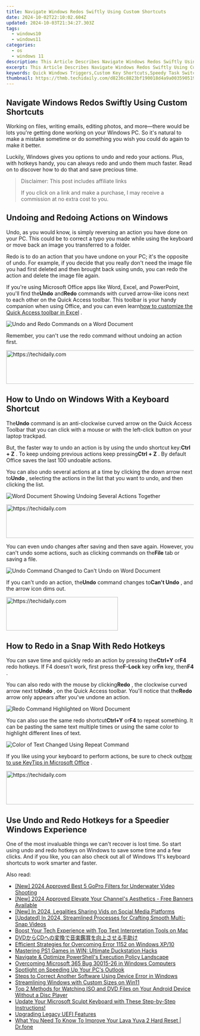 ```yaml
---
title: Navigate Windows Redos Swiftly Using Custom Shortcuts
date: 2024-10-02T22:10:02.604Z
updated: 2024-10-03T21:34:27.303Z
tags:
  - windows10
  - windows11
categories:
  - os
  - windows 11
description: This Article Describes Navigate Windows Redos Swiftly Using Custom Shortcuts
excerpt: This Article Describes Navigate Windows Redos Swiftly Using Custom Shortcuts
keywords: Quick Windows Triggers,Custom Key Shortcuts,Speedy Task Switching,Easy Window Navigation,Advanced Access Keys,Faster System Control,Customize Window Op
thumbnail: https://thmb.techidaily.com/d8236c8823bf190018d4a9a0035905199e51992e3c45e7b977770451483aa69d.jpg
---
```


## Navigate Windows Redos Swiftly Using Custom Shortcuts

 Working on files, writing emails, editing photos, and more—there would be lots you're getting done working on your Windows PC. So it's natural to make a mistake sometime or do something you wish you could do again to make it better.

 Luckily, Windows gives you options to undo and redo your actions. Plus, with hotkeys handy, you can always redo and undo them much faster. Read on to discover how to do that and save precious time.

>  Disclaimer: This post includes affiliate links
>
>  If you click on a link and make a purchase, I may receive a commission at no extra cost to you.
>

## Undoing and Redoing Actions on Windows

 Undo, as you would know, is simply reversing an action you have done on your PC. This could be to correct a typo you made while using the keyboard or move back an image you transferred to a folder.

 Redo is to do an action that you have undone on your PC; it's the opposite of undo. For example, if you decide that you really don't need the image file you had first deleted and then brought back using undo, you can redo the action and delete the image file again.

 If you're using Microsoft Office apps like Word, Excel, and PowerPoint, you'll find the**Undo** and**Redo** commands with curved arrow-like icons next to each other on the Quick Access toolbar. This toolbar is your handy companion when using Office, and you can even learn[how to customize the Quick Access toolbar in Excel](https://www.makeuseof.com/customize-quick-access-toolbar-excel/) .

![Undo and Redo Commands on a Word Document](https://static1.makeuseofimages.com/wordpress/wp-content/uploads/2022/12/undo-and-redo.jpg)

 Remember, you can't use the redo command without undoing an action first.

<!-- affiliate ads begin -->
<a href="https://aligracehair.sjv.io/c/5597632/1886019/19272" target="_top" id="1886019">
  <img src="//a.impactradius-go.com/display-ad/19272-1886019" border="0" alt="https://techidaily.com" width="728" height="90"/>
</a>
<img height="0" width="0" src="https://aligracehair.sjv.io/i/5597632/1886019/19272" style="position:absolute;visibility:hidden;" border="0" />
<!-- affiliate ads end -->

## How to Undo on Windows With a Keyboard Shortcut

 The**Undo** command is an anti-clockwise curved arrow on the Quick Access Toolbar that you can click with a mouse or with the left-click button on your laptop trackpad.

 But, the faster way to undo an action is by using the undo shortcut key:**Ctrl + Z** . To keep undoing previous actions keep pressing**Ctrl + Z** . By default Office saves the last 100 undoable actions.

 You can also undo several actions at a time by clicking the down arrow next to**Undo** , selecting the actions in the list that you want to undo, and then clicking the list.

![Word Document Showing Undoing Several Actions Together](https://static1.makeuseofimages.com/wordpress/wp-content/uploads/2022/12/undo-several-actions-together-on-word.jpg)

<!-- affiliate ads begin -->
<a href="https://ephamedtechinc.pxf.io/c/5597632/2136624/26400" target="_top" id="2136624">
  <img src="//a.impactradius-go.com/display-ad/26400-2136624" border="0" alt="https://techidaily.com" width="728" height="90"/>
</a>
<img height="0" width="0" src="https://ephamedtechinc.pxf.io/i/5597632/2136624/26400" style="position:absolute;visibility:hidden;" border="0" />
<!-- affiliate ads end -->

 You can even undo changes after saving and then save again. However, you can't undo some actions, such as clicking commands on the**File** tab or saving a file.

![Undo Command Changed to Can't Undo on Word Document](https://static1.makeuseofimages.com/wordpress/wp-content/uploads/2022/12/undo-changed-to-can-t-undo.jpg)

 If you can't undo an action, the**Undo** command changes to**Can't Undo** , and the arrow icon dims out.

<!-- affiliate ads begin -->
<a href="https://wigfever.sjv.io/c/5597632/1995803/22899" target="_top" id="1995803">
  <img src="//a.impactradius-go.com/display-ad/22899-1995803" border="0" alt="https://techidaily.com" width="300" height="90"/>
</a>
<img height="0" width="0" src="https://wigfever.sjv.io/i/5597632/1995803/22899" style="position:absolute;visibility:hidden;" border="0" />
<!-- affiliate ads end -->

## How to Redo in a Snap With Redo Hotkeys

 You can save time and quickly redo an action by pressing the**Ctrl+Y** or**F4** redo hotkeys. If F4 doesn't work, first press the**F-Lock** key or**Fn** key, then**F4** .

 You can also redo with the mouse by clicking**Redo** , the clockwise curved arrow next to**Undo** , on the Quick Access toolbar. You'll notice that the**Redo** arrow only appears after you've undone an action.

![Redo Command Highlighted on Word Document](https://static1.makeuseofimages.com/wordpress/wp-content/uploads/2022/12/redo-on-windows.jpg)

 You can also use the same redo shortcut**Ctrl+Y** or**F4** to repeat something. It can be pasting the same text multiple times or using the same color to highlight different lines of text.

![Color of Text Changed Using Repeat Command](https://static1.makeuseofimages.com/wordpress/wp-content/uploads/2022/12/repeat-on-windows-using-hotkey-1.jpg)

 If you like using your keyboard to perform actions, be sure to check out[how to use KeyTips in Microsoft Office](https://www.makeuseof.com/keytips-microsoft-office-how-to-use/) .

<!-- affiliate ads begin -->
<a href="https://appsumo.8odi.net/c/5597632/2132162/7443" target="_top" id="2132162">
  <img src="//a.impactradius-go.com/display-ad/7443-2132162" border="0" alt="https://techidaily.com" width="728" height="90"/>
</a>
<img height="0" width="0" src="https://appsumo.8odi.net/i/5597632/2132162/7443" style="position:absolute;visibility:hidden;" border="0" />
<!-- affiliate ads end -->

## Use Undo and Redo Hotkeys for a Speedier Windows Experience

 One of the most invaluable things we can't recover is lost time. So start using undo and redo hotkeys on Windows to save some time and a few clicks. And if you like, you can also check out all of Windows 11's keyboard shortcuts to work smarter and faster.

<ins class="adsbygoogle"
     style="display:block"
     data-ad-format="autorelaxed"
     data-ad-client="ca-pub-7571918770474297"
     data-ad-slot="1223367746"></ins>

<ins class="adsbygoogle"
     style="display:block"
     data-ad-client="ca-pub-7571918770474297"
     data-ad-slot="8358498916"
     data-ad-format="auto"
     data-full-width-responsive="true"></ins>

<span class="atpl-alsoreadstyle">Also read:</span>
<div><ul>
<li><a href="https://fox-cloud.techidaily.com/new-2024-approved-best-5-gopro-filters-for-underwater-video-shooting/"><u>[New] 2024 Approved Best 5 GoPro Filters for Underwater Video Shooting</u></a></li>
<li><a href="https://facebook-video-footage.techidaily.com/new-2024-approved-elevate-your-channels-aesthetics-free-banners-available/"><u>[New] 2024 Approved Elevate Your Channel's Aesthetics - Free Banners Available</u></a></li>
<li><a href="https://facebook-clips.techidaily.com/new-in-2024-legalities-sharing-vids-on-social-media-platforms/"><u>[New] In 2024, Legalities Sharing Vids on Social Media Platforms</u></a></li>
<li><a href="https://snapchat-videos.techidaily.com/updated-in-2024-streamlined-processes-for-crafting-smooth-multi-snap-videos/"><u>[Updated] In 2024, Streamlined Processes for Crafting Smooth Multi-Snap Videos</u></a></li>
<li><a href="https://fox-boxes.techidaily.com/boost-your-tech-experience-with-top-text-interpretation-tools-on-mac/"><u>Boost Your Tech Experience with Top Text Interpretation Tools on Mac</u></a></li>
<li><a href="https://solve-latest.techidaily.com/dvdcd/"><u>DVDからCDへの変換で音楽鑑賞を向上させる手助け</u></a></li>
<li><a href="https://win11-tips.techidaily.com/efficient-strategies-for-overcoming-error-1152-on-windows-xp10/"><u>Efficient Strategies for Overcoming Error 1152 on Windows XP/10</u></a></li>
<li><a href="https://win11-tips.techidaily.com/mastering-ps1-games-in-win-ultimate-duckstation-hacks/"><u>Mastering PS1 Games in WIN: Ultimate Duckstation Hacks</u></a></li>
<li><a href="https://win11-tips.techidaily.com/navigate-and-optimize-powershells-execution-policy-landscape/"><u>Navigate & Optimize PowerShell's Execution Policy Landscape</u></a></li>
<li><a href="https://win11-tips.techidaily.com/overcoming-microsoft-365-bug-30015-26-in-windows-computers/"><u>Overcoming Microsoft 365 Bug 30015-26 in Windows Computers</u></a></li>
<li><a href="https://win11-tips.techidaily.com/spotlight-on-speeding-up-your-pcs-outlook/"><u>Spotlight on Speeding Up Your PC's Outlook</u></a></li>
<li><a href="https://win11-tips.techidaily.com/steps-to-correct-another-software-using-device-error-in-windows/"><u>Steps to Correct Another Software Using Device Error in Windows</u></a></li>
<li><a href="https://win11-tips.techidaily.com/streamlining-windows-with-custom-sizes-on-win11/"><u>Streamlining Windows with Custom Sizes on Win11</u></a></li>
<li><a href="https://media-tips.techidaily.com/top-2-methods-for-watching-iso-and-dvd-files-on-your-android-device-without-a-disc-player/"><u>Top 2 Methods for Watching ISO and DVD Files on Your Android Device Without a Disc Player</u></a></li>
<li><a href="https://driver-download.techidaily.com/1722978261584-update-your-microsoft-sculpt-keyboard-with-these-step-by-step-instructions/"><u>Update Your Microsoft Sculpt Keyboard with These Step-by-Step Instructions!</u></a></li>
<li><a href="https://win11-tips.techidaily.com/upgrading-legacy-uefi-features/"><u>Upgrading Legacy UEFI Features</u></a></li>
<li><a href="https://techidaily.com/what-you-need-to-know-to-improve-your-lava-yuva-2-hard-reset-drfone-by-drfone-reset-android-reset-android/"><u>What You Need To Know To Improve Your Lava Yuva 2 Hard Reset | Dr.fone</u></a></li>
</ul></div>

